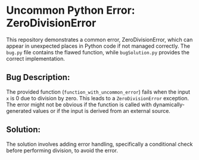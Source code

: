 # Uncommon Python Error: ZeroDivisionError

This repository demonstrates a common error, ZeroDivisionError, which can appear in unexpected places in Python code if not managed correctly.  The `bug.py` file contains the flawed function, while `bugSolution.py` provides the correct implementation.

## Bug Description:
The provided function (`function_with_uncommon_error`) fails when the input `x` is 0 due to division by zero. This leads to a `ZeroDivisionError` exception.  The error might not be obvious if the function is called with dynamically-generated values or if the input is derived from an external source.

## Solution:
The solution involves adding error handling, specifically a conditional check before performing division, to avoid the error.